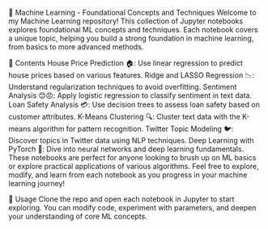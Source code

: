 📘 Machine Learning - Foundational Concepts and Techniques
Welcome to my Machine Learning repository! This collection of Jupyter notebooks explores foundational ML concepts and techniques. Each notebook covers a unique topic, helping you build a strong foundation in machine learning, from basics to more advanced methods.

📂 Contents
House Price Prediction 🏠: Use linear regression to predict house prices based on various features.
Ridge and LASSO Regression 📉: Understand regularization techniques to avoid overfitting.
Sentiment Analysis 😊😠: Apply logistic regression to classify sentiment in text data.
Loan Safety Analysis 💳: Use decision trees to assess loan safety based on customer attributes.
K-Means Clustering 🔍: Cluster text data with the K-means algorithm for pattern recognition.
Twitter Topic Modeling 🐦: Discover topics in Twitter data using NLP techniques.
Deep Learning with PyTorch 🤖: Dive into neural networks and deep learning fundamentals.
These notebooks are perfect for anyone looking to brush up on ML basics or explore practical applications of various algorithms. Feel free to explore, modify, and learn from each notebook as you progress in your machine learning journey!

🚀 Usage
Clone the repo and open each notebook in Jupyter to start exploring. You can modify code, experiment with parameters, and deepen your understanding of core ML concepts.
